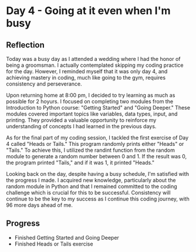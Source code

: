 # Day 4 - Going at it even when I'm busy

## Reflection
Today was a busy day as I attended a wedding where I had the honor of being a groomsman. I actually contemplated skipping my coding practice for the day. However, I reminded myself that it was only day 4, and achieving mastery in coding, much like going to the gym, requires consistency and perseverance.

Upon returning home at 8:00 pm, I decided to try learning as much as possible for 2 hoyurs. I focused on completing two modules from the Introduction to Python course: "Getting Started" and "Going Deeper." These modules covered important topics like variables, data types, input, and printing. They provided a valuable opportunity to reinforce my understanding of concepts I had learned in the previous days.

As for the final part of my coding session, I tackled the first exercise of Day 4 called "Heads or Tails." This program randomly prints either "Heads" or "Tails." To achieve this, I utilized the randint function from the random module to generate a random number between 0 and 1. If the result was 0, the program printed "Tails," and if it was 1, it printed "Heads."

Looking back on the day, despite having a busy schedule, I'm satisfied with the progress I made. I acquired new knowledge, particularly about the random module in Python and that I remained committed to the coding challenge which is crucial for this to be successful. Consistency will continue to be the key to my success as I continue this coding journey, with 96 more days ahead of me.
## Progress
 - Finished Getting Started and Going Deeper
 - Finished Heads or Tails exercise